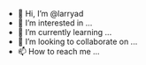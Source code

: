 - 👋 Hi, I’m @larryad
- 👀 I’m interested in ...
- 🌱 I’m currently learning ...
- 💞️ I’m looking to collaborate on ...
- 📫 How to reach me ...

<!---
larryad/larryad is a ✨ special ✨ repository because its `README.md` (this file) appears on your GitHub profile.
You can click the Preview link to take a look at your changes.
--->
